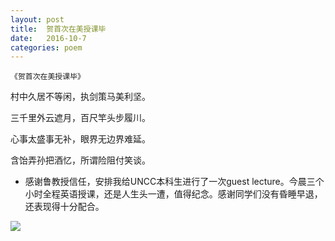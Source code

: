```yaml
---
layout: post
title:  贺首次在美授课毕
date:   2016-10-7
categories: poem
---
```

`《贺首次在美授课毕》`

村中久居不等闲，执剑策马美利坚。

三千里外云遮月，百尺竿头步履川。

心事太盛事无补，眼界无边界难延。

含饴弄孙把酒忆，所谓险阻付笑谈。

- 感谢鲁教授信任，安排我给UNCC本科生进行了一次guest lecture。今晨三个小时全程英语授课，还是人生头一遭，值得纪念。感谢同学们没有昏睡早退，还表现得十分配合。

<!--more-->

![]({{site.url}}/Images/36.PNG)